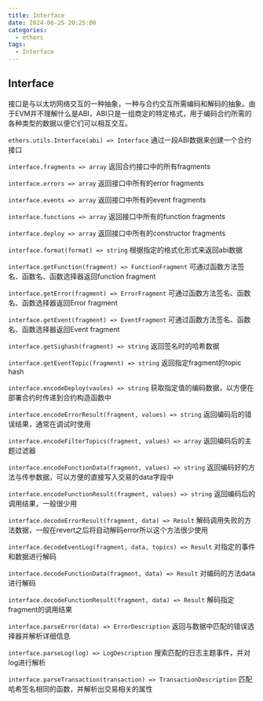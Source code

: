 ```yaml
---
title: Interface
date: 2024-06-25 20:25:00
categories:
  - ethers
tags:
  - Interface
---
```


## Interface
接口是与以太坊网络交互的一种抽象，一种与合约交互所需编码和解码的抽象。由于EVM并不理解什么是ABI，ABI只是一组商定的特定格式，用于编码合约所需的各种类型的数据以便它们可以相互交互。

`ethers.utils.Interface(abi) => Interface`
通过一段ABI数据来创建一个合约接口

`interface.fragments => array`
返回合约接口中的所有fragments

`interface.errors => array`
返回接口中所有的error fragments

`interface.events => array`
返回接口中所有的event fragments

`interface.functions => array`
返回接口中所有的function fragments

`interface.deploy => array`
返回接口中所有的constructor fragments

`interface.format(format) => string`
根据指定的格式化形式来返回abi数据

`interface.getFunction(fragment) => FunctionFragment`
可通过函数方法签名、函数名、函数选择器返回function fragment

`interface.getError(fragment) => ErrorFragment`
可通过函数方法签名、函数名、函数选择器返回Error fragment

`interface.getEvent(fragment) => EventFragment`
可通过函数方法签名、函数名、函数选择器返回Event fragment

`interface.getSighash(fragment) => string`
返回签名时的哈希数据

`interface.getEventTopic(fragment) => string`
返回指定fragment的topic hash

`interface.encodeDeploy(vaules) => string`
获取指定值的编码数据，以方便在部署合约时传递到合约构造函数中

`interface.encodeErrorResult(fragment, values) => string`
返回编码后的错误结果，通常在调试时使用

`interface.encodeFilterTopics(fragment, values) => array`
返回编码后的主题过滤器

`interface.encodeFunctionData(fragment, values) => string`
返回编码好的方法与传参数据，可以方便的直接写入交易的data字段中

`interface.encodeFunctionResult(fragment, values) => string`
返回编码后的调用结果，一般很少用

`interface.decodeErrorResult(fragment, data) => Result`
解码调用失败的方法数据，一般在revert之后将自动解码error所以这个方法很少使用

`interface.decodeEventLog(fragment, data, topics) => Result`
对指定的事件和数据进行解码

`interface.decodeFunctionData(fragment, data) => Result`
对编码的方法data进行解码

`interface.decodeFunctionResult(fragment, data) => Result`
解码指定fragment的调用结果

`interface.parseError(data) => ErrorDescription`
返回与数据中匹配的错误选择器并解析详细信息

`interface.parseLog(log) => LogDescription`
搜索匹配的日志主题事件，并对log进行解析

`interface.parseTransaction(transaction) => TransactionDescription`
匹配哈希签名相同的函数，并解析出交易相关的属性

